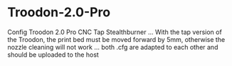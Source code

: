 # Troodon-2.0-Pro
Config Troodon 2.0 Pro CNC Tap Stealthburner ...
With the tap version of the Troodon, the print bed must be moved forward by 5mm, otherwise the nozzle cleaning will not work ...
both .cfg are adapted to each other and should be uploaded to the host
